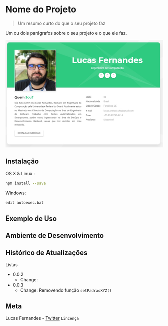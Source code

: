# Nome do Projeto

> Um resumo curto do que o seu projeto faz

Um ou dois parágrafos sobre o seu projeto e o que ele faz.

![](my_cv.jpg)

## Instalação

OS X & Linux :

```sh
npm install --save
```

Windows: 

```sh
edit autoexec.bat
```

## Exemplo de Uso

## Ambiente de Desenvolvimento

## Histórico de Atualizações

Listas

* 0.0.2
    * Change:
* 0.0.3
    * Change: Removendo função `setPadraoXYZ()`

## Meta

Lucas Fernandes - [Twitter](https://twitter.com/LucasBatera28)
`Lincença`